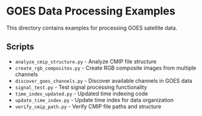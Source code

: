 # GOES Data Processing Examples

This directory contains examples for processing GOES satellite data.

## Scripts

- `analyze_cmip_structure.py` - Analyze CMIP file structure
- `create_rgb_composites.py` - Create RGB composite images from multiple channels
- `discover_goes_channels.py` - Discover available channels in GOES data
- `signal_test.py` - Test signal processing functionality
- `time_index_updated.py` - Updated time indexing code
- `update_time_index.py` - Update time index for data organization
- `verify_cmip_path.py` - Verify CMIP file paths and structure
